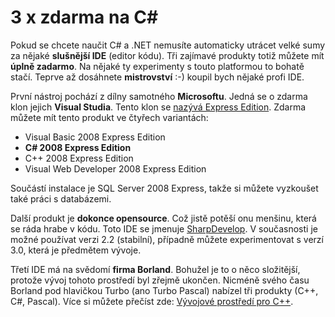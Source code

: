 <!--
title : 3 x zdarma na C#
author : Roman Ožana <ozana@omdesign.cz>
date : 1.12.2008 09:09:57
tags : programovani
-->

# 3 x zdarma na C#

Pokud se chcete naučit C# a .NET nemusíte automaticky utrácet velké sumy za nějaké **slušnější IDE** (editor kódu). Tři zajímavé produkty totiž můžete mít **úplně zadarmo**. Na nějaké ty experimenty s touto platformou to bohatě stačí. Teprve až dosáhnete **mistrovství** :-) koupil bych nějaké profi IDE.

První nástroj pochází z dílny samotného **Microsoftu**. Jedná se o zdarma klon jejich **Visual Studia**. Tento klon se [nazývá Express Edition][1]. Zdarma můžete mít tento produkt ve čtyřech variantách:

  * Visual Basic 2008 Express Edition
  * **C# 2008 Express Edition**
  * C++ 2008 Express Edition
  * Visual Web Developer 2008 Express Edition

Součástí instalace je SQL Server 2008 Express, takže si můžete vyzkoušet také práci s databázemi.

Další produkt je **dokonce opensource**. Což jistě potěší onu menšinu, která se ráda hrabe v kódu. Toto IDE se jmenuje [SharpDevelop][2]. V současnosti je možné používat verzi 2.2 (stabilní), případně můžete experimentovat s verzí 3.0, která je předmětem vývoje.

Třetí IDE má na svědomí **firma Borland**. Bohužel je to o něco složitější, protože vývoj tohoto prostředí byl zřejmě ukončen. Nicméně svého času Borland pod hlavičkou Turbo (ano Turbo Pascal) nabízel tři produkty (C++, C#, Pascal). Více si můžete přečíst zde: [Vývojové prostředí pro C++][3].

 [1]: http://www.microsoft.com/express/ "Visual Express Edition - C# Zdarma"
 [2]: http://www.icsharpcode.net/OpenSource/SD/ "SharpDevelop"
 [3]: http://www.nabito.net/vyvojove-prostredi-pro-c/ "Vývojové prostředí pro C++"